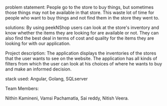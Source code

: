 problem statement: People go to the store to buy things, but sometimes those things may not be available in that store. This waste lot of time for people who want to buy things and not find them in the store they went to.

solutions: By using peekNShop users can look at the store's inventory and know whether the items they are looking for are available or not. They can also find the best deal in terms of cost and quality for the items they are looking for with our application.

Project description: The application displays the inventories of the stores that the user wants to see on the website. The application has all kinds of filters from which the user can look at his choices of where he wants to buy and make an informed decision.

stack used: Angular, Golang, SQLserver

Team Members:

Nithin Kamineni, Vamsi Pachamatla, Sai reddy, Nitish Veera.
